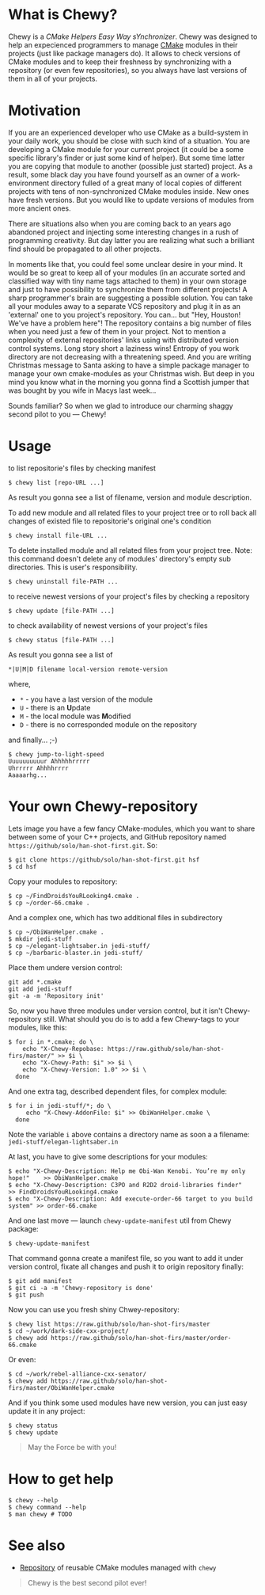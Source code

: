 What is Chewy?
==============

Chewy is a _CMake Helpers Easy Way sYnchronizer_.
Chewy was designed to help an expecienced programmers to manage [CMake](http://cmake.org) modules
in their projects (just like package managers do).
It allows to check versions of CMake modules and to keep their freshness by synchronizing
with a repository (or even few repositories), so you always have last versions of them in
all of your projects.

Motivation
==========

If you are an experienced developer who use CMake as a build-system in your daily work, you should
be close with such kind of a situation. You are developing a CMake module for your current project (it
could be a some specific library's finder or just some kind of helper). But some time latter you are
copying that module to another (possible just started) project. As a result, some black day you have
found yourself as an owner of a work-environment directory fulled of a great many of local copies of
different projects with tens of non-synchronized CMake modules inside. New ones have fresh versions.
But you would like to update versions of modules from more ancient ones.

There are situations also when you are coming back to an years ago abandoned project and injecting
some interesting changes in a rush of programming creativity. But day latter you are realizing what
such a brilliant find should be propagated to all other projects.

In moments like that, you could feel some unclear desire in your mind. It would be so great to keep
all of your modules (in an accurate sorted and classified way with tiny name tags attached to them)
in your own storage and just to have possibility to synchronize them from different projects!
A sharp programmer's brain are suggesting a possible solution. You can take all your modules away to
a separate VCS repository and plug it in as an 'external' one to you project's repository. You can…
but "Hey, Houston! We've have a problem here"! The repository contains a big number of files when you
need just a few of them in your project. Not to mention a complexity of external repositories' links
using with distributed version control systems. Long story short a laziness wins! Entropy of you
work directory are not decreasing with a threatening speed. And you are writing Christmas message to
Santa asking to have a simple package manager to manage your own cmake-modules as your Christmas
wish. But deep in you mind you know what in the morning you gonna find a Scottish jumper that was
bought by you wife in Macys last week…

Sounds familiar? So when we glad to introduce our charming shaggy second pilot to you — Chewy!


Usage
=====
to list repositorie's files by checking manifest

    $ chewy list [repo-URL ...]

As result you gonna see a list of filename, version and module description.


To add new module and all related files to your project tree or to roll back all changes of existed file to
repositorie's original one's condition

    $ chewy install file-URL ...


To delete installed module and all related files from your project tree. Note: this command doesn't
delete any of modules' directory's empty sub directories. This is user's responsibility.

    $ chewy uninstall file-PATH ...


to receive newest versions of your project's files by checking a repository

    $ chewy update [file-PATH ...]


to check availability of newest versions of your project's files

    $ chewy status [file-PATH ...]

As result you gonna see a list of

    *|U|M|D filename local-version remote-version

where,
- `*` - you have a last version of the module
- `U` - there is an **U**pdate 
- `M` - the local module was **M**odified
- `D` - there is no corresponded module on the repository


and finally... ;-)

    $ chewy jump-to-light-speed
    Uuuuuuuuuur Ahhhhhrrrrr
    Uhrrrrr Ahhhhrrrr
    Aaaaarhg...


Your own Chewy-repository
=========================
Lets image you have a few fancy CMake-modules, which you want to share between some of your
C++ projects, and GitHub repository named `https://github/solo/han-shot-first.git`. So:

    $ git clone https://github/solo/han-shot-first.git hsf
    $ cd hsf

Copy your modules to repository:

    $ cp ~/FindDroidsYouRLooking4.cmake .
    $ cp ~/order-66.cmake .

And a complex one, which has two additional files in subdirectory

    $ cp ~/ObiWanHelper.cmake .
    $ mkdir jedi-stuff
    $ cp ~/elegant-lightsaber.in jedi-stuff/
    $ cp ~/barbaric-blaster.in jedi-stuff/

Place them undere version control:

    git add *.cmake
    git add jedi-stuff
    git -a -m 'Repository init'

So, now you have three modules under version control, but it isn't Chewy-repository still.
What should you do is to add a few Chewy-tags to your modules, like this:

    $ for i in *.cmake; do \
        echo "X-Chewy-Repobase: https://raw.github/solo/han-shot-firs/master/" >> $i \
        echo "X-Chewy-Path: $i" >> $i \
        echo "X-Chewy-Version: 1.0" >> $i \
      done

And one extra tag, described dependent files, for complex module:

    $ for i in jedi-stuff/*; do \
         echo "X-Chewy-AddonFile: $i" >> ObiWanHelper.cmake \
      done

Note the variable `i` above contains a directory name as soon a a filename: `jedi-stuff/elegan-lightsaber.in`

At last, you have to give some descriptions for your modules:

    $ echo "X-Chewy-Description: Help me Obi-Wan Kenobi. You’re my only hope!"    >> ObiWanHelper.cmake
    $ echo "X-Chewy-Description: C3PO and R2D2 droid-libraries finder"            >> FindDroidsYouRLooking4.cmake
    $ echo "X-Chewy-Description: Add execute-order-66 target to you build system" >> order-66.cmake

And one last move — launch `chewy-update-manifest` util from Chewy package:

    $ chewy-update-manifest

That command gonna create a manifest file, so you want to add it under version control, fixate all changes
and push it to origin repository finally:

    $ git add manifest
    $ git ci -a -m 'Chewy-repository is done'
    $ git push

Now you can use you fresh shiny Chwey-repository:

    $ chewy list https://raw.github/solo/han-shot-firs/master
    $ cd ~/work/dark-side-cxx-project/
    $ chewy add https://raw.github/solo/han-shot-firs/master/order-66.cmake

Or even:

    $ cd ~/work/rebel-alliance-cxx-senator/
    $ chewy add https://raw.github/solo/han-shot-firs/master/ObiWanHelper.cmake

And if you think some used modules have new version, you can just easy update it in any project:

    $ chewy status
    $ chewy update


> May the Force be with you!


How to get help
===============

    $ chewy --help
    $ chewy command --help
    $ man chewy # TODO


See also
========

* [Repository](https://github.com/mutanabbi/chewy-cmake-rep) of reusable CMake modules managed with `chewy`

>Chewy is the best second pilot ever!
